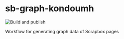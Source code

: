 # sb-graph-kondoumh

![Build and publish](https://github.com/kondoumh/sb-graph-kondoumh/workflows/Build%20and%20publish/badge.svg)

Workflow for generating graph data of Scrapbox pages

